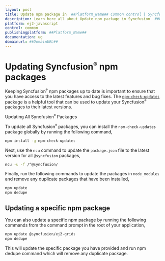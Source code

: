 ```yaml
---
layout: post
title: Update npm package in  ##Platform_Name## Common control | Syncfusion
description: Learn here all about Update npm package in Syncfusion  ##Platform_Name##  Common control of Syncfusion Essential JS 2 and more.
platform: ej2-javascript
control: common
publishingplatform: ##Platform_Name##
documentation: ug
domainurl: ##DomainURL##
---
```


# Updating Syncfusion<sup style="font-size:70%">&reg;</sup> npm packages

Keeping Syncfusion<sup style="font-size:70%">&reg;</sup> npm packages up to date is important to ensure that you have access to the latest features and bug fixes. The [`npm-check-updates`](https://www.npmjs.com/package/npm-check-updates) package is a helpful tool that can be used to update your Syncfusion<sup style="font-size:70%">&reg;</sup> packages to their latest versions.

Updating All Syncfusion<sup style="font-size:70%">&reg;</sup> Packages

To update all Syncfusion<sup style="font-size:70%">&reg;</sup> packages, you can install the `npm-check-updates` package globally by running the following command,

```bash
npm install -g npm-check-updates
```

Next, use the `ncu` command to update the `package.json` file to the latest version for all `@syncfusion` packages,

```bash
ncu -u -f /^@syncfusion/
```

Finally, run the following commands to update the packages in `node_modules` and remove any duplicate packages that have been installed,

```bash
npm update
npm dedupe
```

## Updating a specific npm package

You can also update a specific npm package by running the following commands from the command prompt in the root of your application,

```bash
npm update @syncfusion/ej2-grids
npm dedupe
```

This will update the specific package you have provided and run npm dedupe command which will remove any duplicate package.